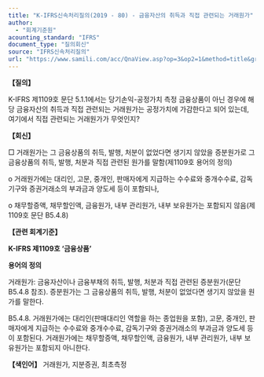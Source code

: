 ```yaml
---
title: "K-IFRS신속처리질의(2019 - 80) - 금융자산의 취득과 직접 관련되는 거래원가"
author:
  - "회계기준원"
acounting_standard: "IFRS"
document_type: "질의회신"
source: "IFRS신속처리질의"
url: "https://www.samili.com/acc/QnaView.asp?op=3&op2=1&method=title&group=2124-15;1&orgcode=3&searchword=&page=36&code=K%2DIFRS%EC%8B%A0%EC%86%8D%EC%B2%98%EB%A6%AC%EC%A7%88%EC%9D%98%2D80%3A201910"
---
```

**【질의】**

  

K-IFRS 제1109호 문단 5.1.1에서는 당기손익-공정가치 측정 금융상품이 아닌 경우에 해당 금융자산의 취득과 직접 관련되는 거래원가는 공정가치에 가감한다고 되어 있는데, 여기에서 직접 관련되는 거래원가가 무엇인지?

  
  

**【회신】**

  

□ 거래원가는 그 금융상품의 취득, 발행, 처분이 없었다면 생기지 않았을 증분원가로 그 금융상품의 취득, 발행, 처분과 직접 관련된 원가를 말함(제1109호 용어의 정의)

  

o 거래원가에는 대리인, 고문, 중개인, 판매자에게 지급하는 수수료와 중개수수료, 감독기구와 증권거래소의 부과금과 양도세 등이 포함되나,

  

o 채무할증액, 채무할인액, 금융원가, 내부 관리원가, 내부 보유원가는 포함되지 않음(제1109호 문단 B5.4.8)

  
  

**【관련 회계기준】**

  

**K-IFRS 제1109호 ‘금융상품’**

  

**용어의 정의**

  

거래원가: 금융자산이나 금융부채의 취득, 발행, 처분과 직접 관련된 증분원가(문단 B5.4.8 참조). 증분원가는 그 금융상품의 취득, 발행, 처분이 없었다면 생기지 않았을 원가를 말한다.

  

B5.4.8. 거래원가에는 대리인(판매대리인 역할을 하는 종업원을 포함), 고문, 중개인, 판매자에게 지급하는 수수료와 중개수수료, 감독기구와 증권거래소의 부과금과 양도세 등이 포함된다. 거래원가에는 채무할증액, 채무할인액, 금융원가, 내부 관리원가, 내부 보유원가는 포함되지 아니한다.

  
  

**【색인어】** 거래원가, 지분증권, 최초측정
